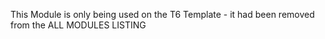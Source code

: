 This Module is only being used on the T6 Template - it had been removed from the ALL MODULES LISTING
